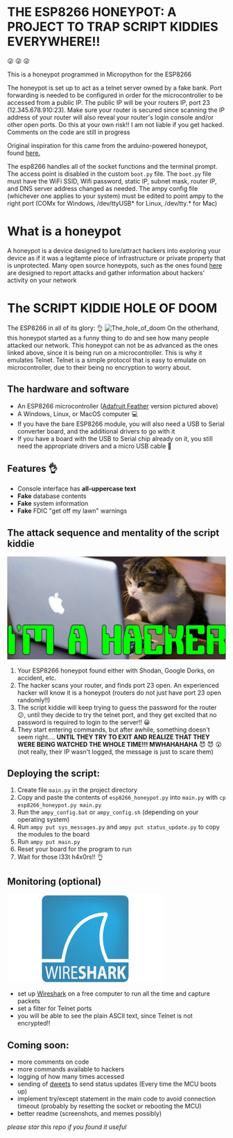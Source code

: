 # THE ESP8266 HONEYPOT: A PROJECT TO TRAP SCRIPT KIDDIES EVERYWHERE!! 

:stuck_out_tongue_winking_eye: :stuck_out_tongue_winking_eye: :stuck_out_tongue_winking_eye:

This is a honeypot programmed in Micropython for the ESP8266

The honeypot is set up to act as a telnet server owned by a fake bank.
Port forwarding is needed to be configured in order for the microcontroller to be accessed from a public IP.  The public IP will be your routers IP, port 23 (12.345.678.910:23).  Make sure your router is secured since scanning the IP address of your router will also reveal your router's login console and/or other open ports.  Do this at your own risk!!  I am not liable if you get hacked. Comments on the code are still in progress

Original inspiration for this came from the arduino-powered honeypot, found [here.](https://www.reddit.com/r/arduino/comments/5ngt87/this_is_my_arduinopowered_honeypot_if_you_want_to/)

The esp8266 handles all of the socket functions and the terminal prompt.  The access point is disabled in the custom `boot.py` file.  The `boot.py` file must have the WiFi SSID, Wifi password, static IP, subnet mask, router IP, and DNS server address changed as needed.  The ampy config file (whichever one applies to your system) must be edited to point ampy to the right port (COMx for Windows, /dev/ttyUSB* for Linux, /dev/tty.* for Mac)

# What is a honeypot #

A honeypot is a device designed to lure/attract hackers into exploring your device as if it was a legitamte piece of infrastructure or private property that is unprotected.  Many open source honeypots, such as the ones found [here](https://github.com/paralax/awesome-honeypots) are designed to report attacks and gather information about hackers' activity on your network

# The SCRIPT KIDDIE HOLE OF DOOM #

The ESP8266 in all of its glory: :ok_hand:
![The_hole_of_doom](/images/honeypot_desk.jpg)
On the otherhand, this honeypot started as a funny thing to do and see how many people attacked our network.  This honeypot can not be as advanced as the ones linked above, since it is being run on a microcontroller.  This is why it emulates Telnet.  Telnet is a simple protocol that is easy to emulate on microcontroller, due to their being no encryption to worry about.

## The hardware and software ##
   - An ESP8266 microcontroller ([Adafruit Feather](https://www.adafruit.com/product/2821) version pictured above)
   - A Windows, Linux, or MacOS computer :computer:
   - If you have the bare ESP8266 module, you will also need a USB to Serial converter board, and the additional drivers to go with it
   - If you have a board with the USB to Serial chip already on it, you still need the appropriate drivers and a micro USB cable :electric_plug:

## Features :ok_hand: ##

   - Console interface has **all-uppercase text**
   - **Fake** database contents
   - **Fake** system information
   - **Fake** FDIC "get off my lawn" warnings

## The attack sequence and mentality of the script kiddie ##

![script_kiddie](/images/script_kiddies.jpg)

 1.  Your ESP8266 honeypot found either with Shodan, Google Dorks, on accident, etc.
 2.  The hacker scans your router, and finds port 23 open.  An experienced hacker will know it is a              honeypot (routers do not just have port 23 open randomly!!)
 3.  The script kiddie will keep trying to guess the password for the router :confused:, until they decide to try the telnet port, and they get excited that no password is required to login to the server!! :grinning:
 4.  They start entering commands, but after awhile, something doesn't seem right.... **UNTIL THEY TRY          TO EXIT AND REALIZE THAT THEY WERE BEING WATCHED THE WHOLE TIME!!! MWHAHAHAHA** :smiling_imp: :smiling_imp: :astonished: (not really, their IP wasn't logged, the message is just to scare them)

## Deploying the script: ##
 1. Create file `main.py` in the project directory
 2. Copy and paste the contents of `esp8266_honeypot.py` into `main.py` with `cp esp8266_honeypot.py main.py`
 3. Run the `ampy_config.bat` or `ampy_config.sh` (depending on your operating system)
 4. Run `ampy put sys_messages.py` and `ampy put status_update.py` to copy the modules to the board
 5. Run `ampy put main.py`
 6. Reset your board for the program to run 
 7. Wait for those l33t h4x0rs!! :ok_hand:

## Monitoring (optional) ##

   ![Wireshark](/images/wireshark_medium.jpg)
 - set up [Wireshark](https://www.wireshark.org/) on a free computer to run all the time and capture packets
 - set a filter for Telnet ports
 - you will be able to see the plain ASCII text, since Telnet is not encrypted!!

## Coming soon: ##

 - more comments on code
 - more commands available to hackers
 - logging of how many times accessed
 - sending of [dweets](http://dweet.io/) to send status updates (Every time the MCU boots up)
 - implement try/except statement in the main code to avoid connection timeout (probably by resetting the     socket or rebooting the MCU)
 - better readme (screenshots, and memes possibly)

*please star this repo if you found it useful*

